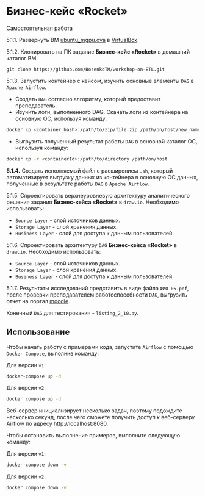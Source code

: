 # Бизнес-кейс «Rocket»

Самостоятельная работа

5.1.1. Развернуть ВМ [ubuntu_mgpu.ova](https://disk.yandex.ru/d/Psofa9xtbgUEOw) в [VirtualBox](https://disk.yandex.ru/d/3fD00plnL_a4Cw).

5.1.2. Клонировать на ПК задание **Бизнес-кейс «Rocket»** в домашний каталог ВМ. 

`git clone https://github.com/BosenkoTM/workshop-on-ETL.git`

5.1.3. Запустить контейнер с кейсом, изучить  основные элементы `DAG` в `Apache Airflow`. 
   - Создать `DAG` согласно алгоритму, который предоставит преподаватель.
   - Изучить логи, выполненного DAG. Скачать логи из контейнера на основную ОС, используя команду:

```bash
docker cp <container_hash>:/path/to/zip/file.zip /path/on/host/new_name.zip
```
   - Выгрузить полученный результат работы `DAG` в основной каталог ОС, используя команду:

```bash
docker cp -r <containerId>:/path/to/directory /path/on/host 
```
**5.1.4.** Создать исполняемый файл с расширением `.sh`, который автоматизирует выгрузку данных из контейнера в основную ОС данных, полученные в результате работы `DAG` в `Apache Airflow`. 

5.1.5. Спроектировать верхнеуровневую архитектуру аналитического решения задания **Бизнес-кейса «Rocket»** в `draw.io`. Необходимо использовать:
   - `Source Layer` - слой источников данных.
   - `Storage Layer` - слой хранения данных.
   - `Business Layer` - слой для доступа к данным пользователей.

5.1.6. Спроектировать архитектуру `DAG` **Бизнес-кейса «Rocket»** в `draw.io`. Необходимо использовать:
   - `Source Layer` - слой источников данных.
   - `Storage Layer` - слой хранения данных.
   - `Business Layer` - слой для доступа к данным пользователей.

5.1.7. Результаты исследований представить в виде файла `ФИО-05.pdf`, после проверки преподавателем работоспособности `DAG`, выгрузить отчет на портал [moodle](http://95.131.149.21/moodle/mod/assign/view.php?id=747).

Конечный `DAG` для тестирования - `listing_2_10.py`.

## Использование

Чтобы начать работу с примерами кода, запустите `Airflow` с помощью `Docker Compose`, выполнив команду:

Для версии `v1`:

```bash
docker-compose up -d
```
Для версии `v2`:

```bash
docker compose up -d
```

Веб-сервер инициализирует несколько задач, поэтому подождите несколько секунд, после чего сможете получить доступ к веб-серверу Airflow по адресу http://localhost:8080.

Чтобы остановить выполнение примеров, выполните следующую команду:

Для версии `v1`:

```bash
docker-compose down -v
```
Для версии `v2`:

```bash
docker compose down -v
```
